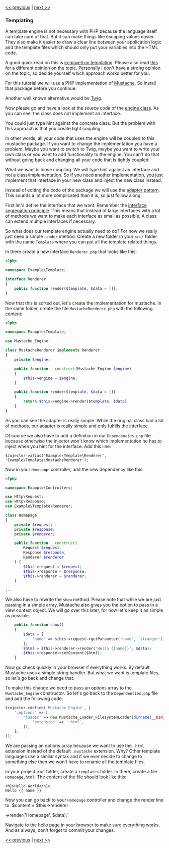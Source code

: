 [<< previous](08-dependency-injector.md) | [next >>](10-dynamic-pages.md)

### Templating

A template engine is not necessary with PHP because the language itself can take care of that. But it can make things like escaping values easier. They also make it easier to draw a clear line between your application logic and the template files which should only put your variables into the HTML code.

A good quick read on this is [ircmaxell on templating](http://blog.ircmaxell.com/2012/12/on-templating.html). Please also read [this](http://chadminick.com/articles/simple-php-template-engine.html) for a different opinion on the topic. Personally I don't have a strong opinion on the topic, so decide yourself which approach works better for you.

For this tutorial we will use a PHP implementation of [Mustache](https://github.com/bobthecow/mustache.php). So install that package before you continue.

Another well known alternative would be [Twig](http://twig.sensiolabs.org/).

Now please go and have a look at the source code of the [engine class](https://github.com/bobthecow/mustache.php/blob/master/src/Mustache/Engine.php). As you can see, the class does not implement an interface.

You could just type hint against the concrete class. But the problem with this approach is that you create tight coupling.

In other words, all your code that uses the engine will be coupled to this mustache package. If you want to change the implementation you have a problem. Maybe you want to switch to Twig, maybe you want to write your own class or you want to add functionality to the engine. You can't do that without going back and changing all your code that is tightly coupled.

What we want is loose coupling. We will type hint against an interface and not a class/implementation. So if you need another implementation, you just implement that interface in your new class and inject the new class instead. 

Instead of editing the code of the package we will use the [adapter pattern](http://en.wikipedia.org/wiki/Adapter_pattern). This sounds a lot more complicated than it is, so just follow along.

First let's define the interface that we want. Remember the [interface segregation principle](http://en.wikipedia.org/wiki/Interface_segregation_principle). This means that instead of large interfaces with a lot of methods we want to make each interface as small as possible. A class can extend multiple interfaces if necessary.

So what does our template engine actually need to do? For now we really just need a simple `render` method. Create a new folder in your `src/` folder with the name `Template` where you can put all the template related things.

In there create a new interface `Renderer.php` that looks like this:

```php
<?php

namespace Example\Template;

interface Renderer
{
    public function render($template, $data = []);
}
```

Now that this is sorted out, let's create the implementation for mustache. In the same folder, create the file `MustacheRenderer.php` with the following content:

```php
<?php

namespace Example\Template;

use Mustache_Engine;

class MustacheRenderer implements Renderer
{
    private $engine;

    public function __construct(Mustache_Engine $engine)
    {
        $this->engine = $engine;
    }

    public function render($template, $data = [])
    {
        return $this->engine->render($template, $data);
    }
}
```

As you can see the adapter is really simple. While the original class had a lot of methods, our adapter is really simple and only fulfills the interface.

Of course we also have to add a definition in our `Dependencies.php` file because otherwise the injector won't know which implementation he has to inject when you hint for the interface. Add this line:

`$injector->alias('Example\Template\Renderer', 'Example\Template\MustacheRenderer');`

Now in your `Homepage` controller, add the new dependency like this:

```php
<?php

namespace Example\Controllers;

use Http\Request;
use Http\Response;
use Example\Template\Renderer;

class Homepage
{
    private $request;
    private $response;
    private $renderer;

    public function __construct(
        Request $request, 
        Response $response,
        Renderer $renderer
    ) {
        $this->request = $request;
        $this->response = $response;
        $this->renderer = $renderer;
    }

...
```

We also have to rewrite the `show` method. Please note that while we are just passing in a simple array, Mustache also gives you the option to pass in a view context object. We will go over this later, for now let's keep it as simple as possible.

```php
    public function show()
    {
        $data = [
            'name' => $this->request->getParameter('name', 'stranger'),
        ];
        $html = $this->renderer->render('Hello {{name}}', $data);
        $this->response->setContent($html);
    }
```

Now go check quickly in your browser if everything works. By default Mustache uses a simple string handler. But what we want is template files, so let's go back and change that.

To make this change we need to pass an options array to the `Mustache_Engine` constructor. So let's go back to the `Dependencies.php` file and add the following code:

```php
$injector->define('Mustache_Engine', [
    ':options' => [
        'loader' => new Mustache_Loader_FilesystemLoader(dirname(__DIR__) . '/templates', [
            'extension' => '.html',
        ]),
    ],
]);
```

We are passing an options array because we want to use the `.html` extension instead of the default `.mustache` extension. Why? Other template languages use a similar syntax and if we ever decide to change to something else then we won't have to rename all the template files.

In your project root folder, create a `templates` folder. In there, create a file `Homepage.html`. The content of the file should look like this:

```
<h1>Hello World</h1>
Hello {{ name }}
```

Now you can go back to your `Homepage` controller and change the render line to `$content = $this->renderer



->render('Homepage', $data);`

Navigate to the hello page in your browser to make sure everything works. And as always, don't forget to commit your changes.

[<< previous](08-dependency-injector.md) | [next >>](10-dynamic-pages.md)
